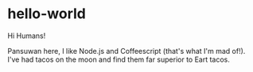 # hello-world

Hi Humans!

Pansuwan here, I like Node.js and Coffeescript (that's what I'm mad of!).
I've had tacos on the moon and find them far superior to Eart tacos.
